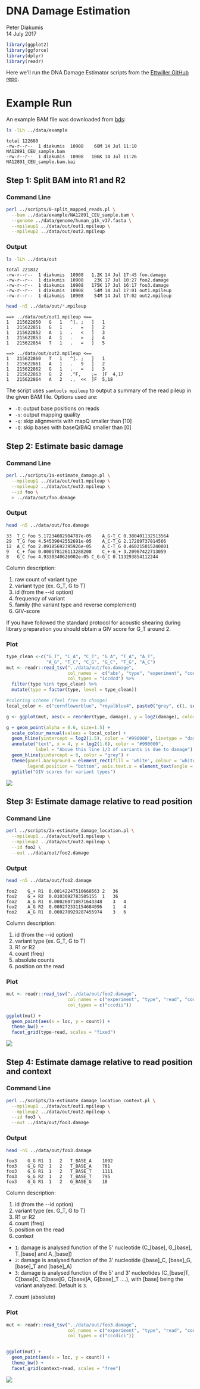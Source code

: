 # DNA Damage Estimation
Peter Diakumis  
14 July 2017  



```r
library(ggplot2)
library(ggforce)
library(dplyr)
library(readr)
```

Here we'll run the DNA Damage Estimator scripts from the
[Ettwiller GitHub repo](https://github.com/Ettwiller/Damage-estimator).

# Example Run
An example BAM file was downloaded from
[bds](https://github.com/vsbuffalo/bds-files/tree/master/chapter-11-alignment):


```bash
ls -lLh ../data/example
```

```
total 122680
-rw-r--r--  1 diakumis  10908    60M 14 Jul 11:10 NA12891_CEU_sample.bam
-rw-r--r--  1 diakumis  10908   106K 14 Jul 11:26 NA12891_CEU_sample.bam.bai
```

## Step 1: Split BAM into R1 and R2

### Command Line


```bash
perl ../scripts/0-split_mapped_reads.pl \
  --bam ../data/example/NA12891_CEU_sample.bam \
  --genome ../data/genome/human_g1k_v37.fasta \
  --mpileup1 ../data/out/out1.mpileup \
  --mpileup2 ../data/out/out2.mpileup
```

### Output


```bash
ls -lLh ../data/out
```

```
total 221832
-rw-r--r--  1 diakumis  10908   1.2K 14 Jul 17:45 foo.damage
-rw-r--r--  1 diakumis  10908    23K 17 Jul 10:27 foo2.damage
-rw-r--r--  1 diakumis  10908   175K 17 Jul 16:17 foo3.damage
-rw-r--r--  1 diakumis  10908    54M 14 Jul 17:01 out1.mpileup
-rw-r--r--  1 diakumis  10908    54M 14 Jul 17:02 out2.mpileup
```


```bash
head -n5 ../data/out/*.mpileup
```

```
==> ../data/out/out1.mpileup <==
1	215622850	G	1	^].	;	]	1
1	215622851	G	1	.	=	]	2
1	215622852	A	1	.	<	]	3
1	215622853	A	1	.	>	]	4
1	215622854	T	1	.	=	]	5

==> ../data/out/out2.mpileup <==
1	215622860	T	1	^].	;	]	1
1	215622861	A	1	.	9	]	2
1	215622862	G	1	.	=	]	3
1	215622863	G	2	.^F,	;=	]F	4,17
1	215622864	A	2	.,	<<	]F	5,18
```

The script uses `samtools mpileup` to output a summary of the read pileup in the
given BAM file. Options used are:

* `-O`: output base positions on reads 
* `-s`: output mapping quality
* `-q`: skip alignments with mapQ smaller than [10]
* `-Q`: skip bases with baseQ/BAQ smaller than [0]


## Step 2: Estimate basic damage 

### Command Line

```bash
perl ../scripts/1a-estimate_damage.pl \
  --mpileup1 ../data/out/out1.mpileup \
  --mpileup2 ../data/out/out2.mpileup \
  --id foo \
  > ../data/out/foo.damage
```

### Output


```bash
head -n5 ../data/out/foo.damage
```

```
33	T_C	foo	5.17234082904787e-05	A_G-T_C	0.380401132513564
29	T_G	foo	4.54539042552691e-05	A_C-T_G	2.17289737814566
12	A_C	foo	2.09185692395926e-05	A_C-T_G	0.460215015240801
9	C_+	foo	0.000178126113288208	C_+-G_+	3.20967422713059
8	G_C	foo	4.9330340626002e-05	C_G-G_C	0.113293854112244
```

Column description:

1. raw count of variant type
2. variant type (ex. G_T, G to T)
3. id (from the --id option)
4. frequency of variant
5. family (the variant type and reverse complement)
6. GIV-score

If you have followed the standard protocol for acoustic shearing during library preparation you should obtain a GIV score for G_T around 2.

### Plot


```r
type_clean <-c("G_T", "C_A", "C_T", "G_A", "T_A", "A_T",
               "A_G", "T_C", "C_G", "G_C", "T_G", "A_C")
mut <- readr::read_tsv("../data/out/foo.damage",
                       col_names =  c("abs", "type", "experiment", "count", "family", "damage"),
                       col_types = "iccdcd") %>% 
  filter(type %in% type_clean) %>% 
  mutate(type = factor(type, level = type_clean))

#coloring scheme (feel free to change)
local_color <- c("cornflowerblue", "royalblue4", paste0("grey", c(1, seq(10, 100, 10))))

g <- ggplot(mut, aes(x = reorder(type, damage), y = log2(damage), color = experiment))

g + geom_point(alpha = 0.6, size=1.5) +
  scale_colour_manual(values = local_color) +
  geom_hline(yintercept = log2(1.5), color = "#990000", linetype = "dashed") +
  annotate("text", x = 4, y = log2(1.6), color = "#990000",
           label = "Above this line 1/3 of variants is due to damage") +
  geom_hline(yintercept = 0, color = "grey") +
  theme(panel.background = element_rect(fill = 'white', colour = 'white'), 
        legend.position = "bottom", axis.text.x = element_text(angle = 90, hjust = 1, size=11)) +
  ggtitle("GIV scores for variant types")
```

![](report_files/figure-html/example_plot1-1.png)<!-- -->


## Step 3: Estimate damage relative to read position

### Command Line

```bash
perl ../scripts/2a-estimate_damage_location.pl \
  --mpileup1 ../data/out/out1.mpileup \
  --mpileup2 ../data/out/out2.mpileup \
  --id foo2 \
  --out ../data/out/foo2.damage
```

### Output


```bash
head -n5 ../data/out/foo2.damage
```

```
foo2	G_+	R1	0.00142247510668563	2	36
foo2	G_+	R2	0.0103092783505155	1	36
foo2	A_G	R1	0.000260710871643348	3	4
foo2	A_G	R2	0.000272331154684096	1	4
foo2	A_G	R1	0.000270929287455974	3	6
```

Column description:

1. id (from the --id option)
2. variant type (ex. G_T, G to T)
3. R1 or R2
4. count (freq)
5. absolute counts
6. position on the read

### Plot


```r
mut <- readr::read_tsv("../data/out/foo2.damage",
                       col_names = c("experiment", "type", "read", "count", "abs", "loc"),
                       col_types = c("cccdii"))

ggplot(mut) +
  geom_point(aes(x = loc, y = count)) +
  theme_bw() +
  facet_grid(type~read, scales = "fixed")
```

![](report_files/figure-html/example_plot2-1.png)<!-- -->

## Step 4: Estimate damage relative to read position and context

### Command Line

```bash
perl ../scripts/3a-estimate_damage_location_context.pl \
  --mpileup1 ../data/out/out1.mpileup \
  --mpileup2 ../data/out/out2.mpileup \
  --id foo3 \
  --out ../data/out/foo3.damage
```

### Output


```bash
head -n5 ../data/out/foo3.damage
```

```
foo3	G_G	R1	1	2	T_BASE_A	1092
foo3	G_G	R2	1	2	T_BASE_A	761
foo3	G_G	R1	1	2	T_BASE_T	1111
foo3	G_G	R2	1	2	T_BASE_T	795
foo3	G_G	R1	1	2	G_BASE_G	18
```

Column description:

1. id (from the --id option)
2. variant type (ex. G_T, G to T)
3. R1 or R2
4. count (freq)
5. position on the read
6. context
  * `1`: damage is analysed function of the 5' nucleotide (C_[base], G_[base], T_[base] and A_[base])
  * `2`: damage is analysed function of the 3' nucleotide ([base]_C, [base]_G, [base]_T and [base]_A)
  * `3`: damage is analysed function of the 5' and 3' nucleotides (C_[base]T, C[base]C, C[base]G,
    C[base]A, G[base]_T ....), with [base] being the variant analyzed. Default is `3`.
7. count (absolute)

### Plot


```r
mut <- readr::read_tsv("../data/out/foo3.damage",
                       col_names = c("experiment", "type", "read", "count", "loc", "context", "abs"),
                       col_types = c("cccdici"))


ggplot(mut) +
  geom_point(aes(x = loc, y = count)) +
  theme_bw() +
  facet_grid(context~read, scales = "free")
```

![](report_files/figure-html/example_plot3-1.png)<!-- -->
